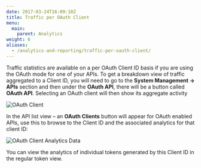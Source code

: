 ```yaml
---
date: 2017-03-24T16:09:10Z
title: Traffic per OAuth Client
menu:
  main:
    parent: Analytics
weight: 6 
aliases:
  - /analytics-and-reporting/traffic-per-oauth-client/
---
```


Traffic statistics are available on a per OAuth Client ID basis if you are using the OAuth mode for one of your APIs. To get a breakdown view of traffic aggregated to a Client ID, you will need to go to the **System Management -> APIs** section and then under the **OAuth API**, there will be a button called **OAuth API**. Selecting an OAuth client will then show its aggregate activity

![OAuth Client](img/dashboard/system-management/oauthClientNav.png)


In the API list view – an **OAuth Clients** button will appear for OAuth enabled APIs, use this to browse to the Client ID and the associated analytics for that client ID:

![OAuth Client Analytics Data](img/dashboard/system-management/oauthClientAnalytics.png)

You can view the analytics of individual tokens generated by this Client ID in the regular token view.
